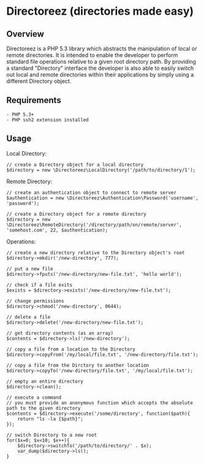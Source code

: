 Directoreez (directories made easy)
===================================

Overview
--------

Directoreez is a PHP 5.3 library which abstracts the manipulation of local or remote directories. It
is intended to enable the developer to perform standard file operations relative to a given root
directory path. By providing a standard "Directory" interface the developer is also able to easily switch out
local and remote directories within their applications by simply using a different Directory object.

Requirements
------------

    - PHP 5.3+
    - PHP ssh2 extension installed

Usage
-----

Local Directory:

    // create a Directory object for a local directory
    $directory = new \Directoreez\LocalDirectory('/path/to/directory/1');

Remote Directory:

    // create an authentication object to connect to remote server
    $authentication = new \Directoreez\Authentication\Password('username', 'password');

    // create a Directory object for a remote directory
    $directory = new \Directoreez\RemoteDirectory('/directory/path/on/remote/server', 'somehost.com', 22, $authentication);

Operations:

    // create a new directory relative to the Directory object's root
    $directory->mkdir('/new-directory', 777);

    // put a new file
    $directory->fputs('/new-directory/new-file.txt', 'hello world');

    // check if a file exits
    $exists = $directory->exists('/new-directory/new-file.txt');

    // change permissions
    $directory->chmod('/new-directory', 0644);

    // delete a file
    $directory->delete('/new-directory/new-file.txt');

    // get directory contents (as an array)
    $contents = $directory->ls('/new-directory');

    // copy a file from a location to the Directory
    $directory->copyFrom('/my/local/file.txt', '/new-directory/file.txt');

    // copy a file from the Dirctory to another location
    $directory->copyTo('/new-directory/file.txt', '/my/local/file.txt');

    // empty an entire directory
    $directory->clean();

	// execute a command
	// you must provide an anonymous function which accepts the absolute path to the given directory
	$contents = $directory->execute('/some/directory', function($path){
		return "ls -la {$path}";
	});

    // switch Directory to a new root
    for($x=0; $x<10; $x++){
        $directory->switchTo('/path/to/directory/' . $x);
        var_dump($directory->ls();
    }
	
